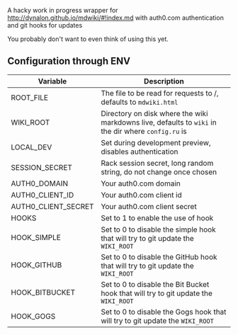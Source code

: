 A hacky work in progress wrapper for http://dynalon.github.io/mdwiki/#!index.md with auth0.com authentication and git hooks for updates

You probably don't want to even think of using this yet.

## Configuration through ENV

|Variable|Description|
|--------|-----------|
|ROOT_FILE|The file to be read for requests to /, defaults to ```mdwiki.html```|
|WIKI_ROOT|Directory on disk where the wiki markdowns live, defaults to ```wiki``` in the dir where ```config.ru``` is|
|LOCAL_DEV|Set during development preview, disables authentication|
|SESSION_SECRET|Rack session secret, long random string, do not change once chosen|
|AUTH0_DOMAIN|Your auth0.com domain|
|AUTH0_CLIENT_ID|Your auth0.com client id|
|AUTH0_CLIENT_SECRET|Your auth0.com client secret|
|HOOKS|Set to 1 to enable the use of hook|
|HOOK_SIMPLE|Set to 0 to disable the simple hook that will try to git update the ```WIKI_ROOT```|
|HOOK_GITHUB|Set to 0 to disable the GitHub hook that will try to git update the ```WIKI_ROOT```|
|HOOK_BITBUCKET|Set to 0 to disable the Bit Bucket hook that will try to git update the ```WIKI_ROOT```|
|HOOK_GOGS|Set to 0 to disable the Gogs hook that will try to git update the ```WIKI_ROOT```|
